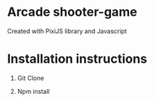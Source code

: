 # Arcade shooter-game

Created with PixiJS library and Javascript

# Installation instructions

1. Git Clone

2. Npm install
